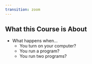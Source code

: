 ```yaml
---
transition: zoom
---
```


## What this Course is About

- What happens when...
  - You turn on your computer?
  - You run a program?
  - You run two programs?
